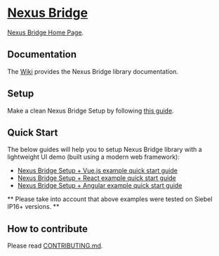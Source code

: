 # [Nexus Bridge](https://pro.ideaportriga.com/offers/siebel-nexus19)

[Nexus Bridge Home Page](https://pro.ideaportriga.com/offers/siebel-nexus19).

## Documentation

The [Wiki](/../../wiki) provides the Nexus Bridge library documentation.

## Setup

Make a clean Nexus Bridge Setup by following [this guide](/../../wiki/Setup-Nexus-Bridge).

## Quick Start

The below guides will help you to setup Nexus Bridge library with a lightweight UI demo (built using a modern web framework):
- [Nexus Bridge Setup + Vue.js example quick start guide](/examples/VUE.JS%20Examples/Demo%20Example/readme.md)
- [Nexus Bridge Setup + React example quick start guide](/examples/REACT%20Examples/Demo%20Example/readme.md)
- [Nexus Bridge Setup + Angular example quick start guide](/examples/ANGULAR%20Examples/SR%20Form%20Applet/README.md)

** Please take into account that above examples were tested on Siebel IP16+ versions. **

## How to contribute

Please read [CONTRIBUTING.md](CONTRIBUTING.md).
